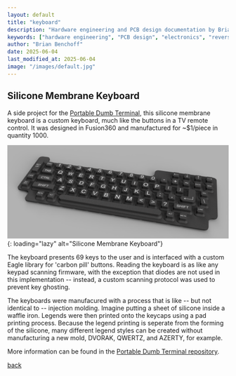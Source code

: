 ```yaml
---
layout: default
title: "keyboard"
description: "Hardware engineering and PCB design documentation by Brian Benchoff"
keywords: ["hardware engineering", "PCB design", "electronics", "reverse engineering"]
author: "Brian Benchoff"
date: 2025-06-04
last_modified_at: 2025-06-04
image: "/images/default.jpg"
---
```

## Silicone Membrane Keyboard


A side project for the [Portable Dumb Terminal](https://bbenchoff.github.io/pages/dumb.html), this silicone membrane keyboard is a custom keyboard, much like the buttons in a TV remote control. It was designed in Fusion360 and manufactured for ~$1/piece in quantity 1000.

![Silicone Membrane Keyboard](/images/KeyboardArial.png){: loading="lazy" alt="Silicone Membrane Keyboard"}

The keyboard presents 69 keys to the user and is interfaced with a custom Eagle library for 'carbon pill' buttons. Reading the keyboard is as like any keypad scanning firmware, with the exception that diodes are not used in this implementation -- instead, a custom scanning protocol was used to prevent key ghosting.

The keyboards were manufacured with a process that is like -- but not identical to -- injection molding. Imagine putting a sheet of silicone inside a waffle iron. Legends were then printed onto the keycaps using a pad printing process. Because the legend printing is seperate from the forming of the silicone, many different legend styles can be created without manufacturing a new mold, DVORAK, QWERTZ, and AZERTY, for example.

More information can be found in the [Portable Dumb Terminal repository](https://github.com/bbenchoff/Dumb-Badge).


[back](../)